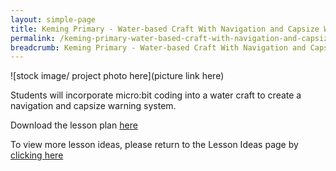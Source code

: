 ```yaml
---
layout: simple-page
title: Keming Primary - Water-based Craft With Navigation and Capsize Warning System
permalink: /keming-primary-water-based-craft-with-navigation-and-capsize-warning-system/
breadcrumb: Keming Primary - Water-based Craft With Navigation and Capsize Warning System
---
```


![stock image/ project photo here](picture link here)


Students will incorporate micro:bit coding into a water craft to create a navigation and capsize warning system.

Download the lesson plan [here](/files/lesson-plans/primary-schools/science/keming-primary-water-based-craft-with-navigation-and-capsize-warning-system.pdf)

To view more lesson ideas, please return to the Lesson Ideas page by [clicking here](/in-schools/digital-maker/lesson-ideas-primary/)
